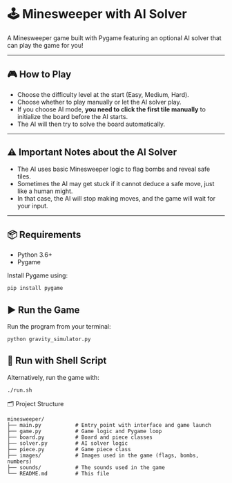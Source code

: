 # 🕹️ Minesweeper with AI Solver

A Minesweeper game built with Pygame featuring an optional AI solver that can play the game for you!

---

## 🎮 How to Play

- Choose the difficulty level at the start (Easy, Medium, Hard).
- Choose whether to play manually or let the AI solver play.
- If you choose AI mode, **you need to click the first tile manually** to initialize the board before the AI starts.
- The AI will then try to solve the board automatically.

---

## ⚠️ Important Notes about the AI Solver

- The AI uses basic Minesweeper logic to flag bombs and reveal safe tiles.
- Sometimes the AI may get stuck if it cannot deduce a safe move, just like a human might.
- In that case, the AI will stop making moves, and the game will wait for your input.

---

## 📦 Requirements

- Python 3.6+
- Pygame

Install Pygame using:

```bash
pip install pygame
```

## ▶️ Run the Game

Run the program from your terminal:

```bash
python gravity_simulator.py
```

## 🏃 Run with Shell Script

Alternatively, run the game with:

```bash
./run.sh
```
🗂️ Project Structure
```text
minesweeper/
├── main.py           # Entry point with interface and game launch
├── game.py           # Game logic and Pygame loop
├── board.py          # Board and piece classes
├── solver.py         # AI solver logic
├── piece.py          # Game piece class
├── images/           # Images used in the game (flags, bombs, numbers)
├── sounds/           # The sounds used in the game
└── README.md         # This file